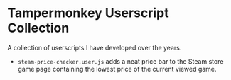 # Tampermonkey Userscript Collection

A collection of userscripts I have developed over the years.

* `steam-price-checker.user.js` adds a neat price bar to the Steam store game page containing the lowest price of the current viewed game.
